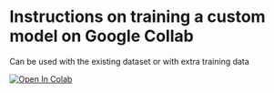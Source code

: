 # Instructions on training a custom model on Google Collab
Can be used with the existing dataset or with extra training data

<a target="_blank" href="https://colab.research.google.com/github/s1072489/smartHive-vision/blob/main/src/main.ipynb">
  <img src="https://colab.research.google.com/assets/colab-badge.svg" alt="Open In Colab"/>
</a>
